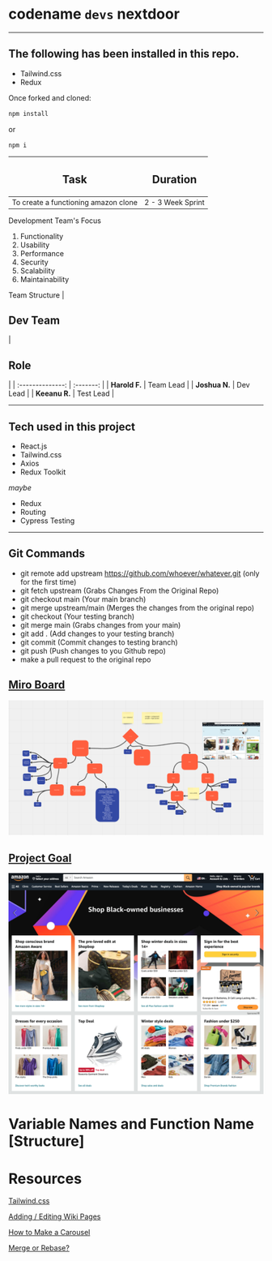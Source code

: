 # codename `devs` nextdoor

<hr/>

<h2> The following has been installed in this repo. </h2>

- Tailwind.css
- Redux

Once forked and cloned:

```js
npm install
```

or

```js
npm i
```

|            <h2>Task</h2>             | <h2>Duration</h2> |
| :----------------------------------: | ----------------- |
| To create a functioning amazon clone | 2 - 3 Week Sprint |

Development Team's Focus

1. Functionality
2. Usability
3. Performance
4. Security
5. Scalability
6. Maintainability

Team Structure
| <h2>Dev Team</h2> | <h2>Role</h2> |
| :--------------: | :-------: |
| <b>Harold F.</b> | Team Lead |
| <b>Joshua N.</b> | Dev Lead |
| <b>Keeanu R.</b> | Test Lead |

---

## Tech used in this project

- React.js
- Tailwind.css
- Axios
- Redux Toolkit

_maybe_

- Redux
- Routing
- Cypress Testing

---

## Git Commands

- git remote add upstream https://github.com/whoever/whatever.git (only for the first time)
- git fetch upstream (Grabs Changes From the Original Repo)
- git checkout main (Your main branch)
- git merge upstream/main (Merges the changes from the original repo)
- git checkout (Your testing branch)
- git merge main (Grabs changes from your main)
- git add . (Add changes to your testing branch)
- git commit (Commit changes to testing branch)
- git push (Push changes to you Github repo)
- make a pull request to the original repo

## [Miro Board](https://miro.com/app/board/uXjVPlpwwDI=/?share_link_id=170132353600)

![MiroBoardScreenShot](./assets/MiroBoard_Screenshot.png)

## [Project Goal](https://www.amazon.com/)

![Project Goal](./assets/Amazon_Clone_Goal.png)

# Variable Names and Function Name [Structure]

# Resources

[Tailwind.css](https://tailwindcss.com/)

[Adding / Editing Wiki Pages](https://docs.github.com/en/communities/documenting-your-project-with-wikis/adding-or-editing-wiki-pages)

[How to Make a Carousel](https://www.makeuseof.com/react-js-interactive-carousel-build/)

[Merge or Rebase?](https://www.atlassian.com/git/tutorials/git-forks-and-upstreams)
